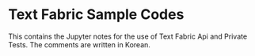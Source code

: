 # Text Fabric Sample Codes

This contains the Jupyter notes for the use of Text Fabric Api and Private Tests.
The comments are written in Korean.
